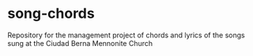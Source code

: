 # song-chords
Repository for the management project of chords and lyrics of the songs sung at the Ciudad Berna Mennonite Church

